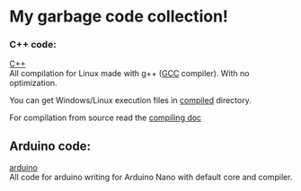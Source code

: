 # My garbage code collection!

### C++ code:
[C++](./code/cpp_code)<br>
All compilation for Linux made with g++ ([GCC](https://gcc.gnu.org/) compiler). With no optimization.

You can get Windows/Linux execution files in [compiled](./compiled) directory.

For compilation from source read the [compiling doc](./code/cpp_code/for_compilation/compiling_doc.md)

## Arduino code:
[arduino](./code/arduino_code)<br>
All code for arduino writing for Arduino Nano with default core and compiler.
